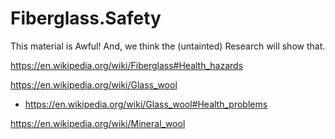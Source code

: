 # Fiberglass.Safety
This material is Awful! And, we think the (untainted) Research will show that.

https://en.wikipedia.org/wiki/Fiberglass#Health_hazards

https://en.wikipedia.org/wiki/Glass_wool
- https://en.wikipedia.org/wiki/Glass_wool#Health_problems

https://en.wikipedia.org/wiki/Mineral_wool
